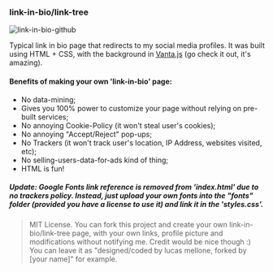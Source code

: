 ### link-in-bio/link-tree

![link-in-bio-github](https://user-images.githubusercontent.com/108239558/192182634-a6c7d00a-0d1b-4a0e-ad9b-683459c64ee5.jpg)

Typical link in bio page that redirects to my social media profiles. It was built using HTML + CSS, with the background in <a href="https://www.vantajs.com/">Vanta.js</a> (go check it out, it's amazing). 

#### Benefits of making your own 'link-in-bio' page:
- No data-mining;
- Gives you 100% power to customize your page without relying on pre-built services;
- No annoying Cookie-Policy (it won't steal user's cookies);
- No annoying "Accept/Reject" pop-ups;
- No Trackers (it won't track user's location, IP Address, websites visited, etc);
- No selling-users-data-for-ads kind of thing;
- HTML is fun!

##### Update: Google Fonts link reference is removed from 'index.html' due to no trackers policy. Instead, just upload your own fonts into the "fonts" folder (provided you have a license to use it) and link it in the 'styles.css'. 

> MIT License.
You can fork this project and create your own link-in-bio/link-tree page, with your own links, profile picture and modifications without notifying me. Credit would be nice though :) You can leave it as "designed/coded by lucas mellone, forked by [your name]" for example.
